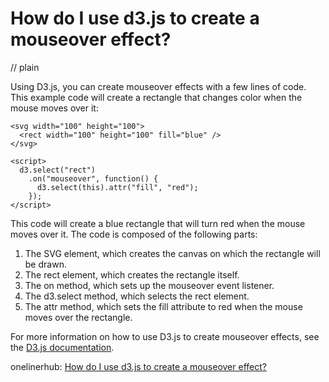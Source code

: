 # How do I use d3.js to create a mouseover effect?
// plain

Using D3.js, you can create mouseover effects with a few lines of code. This example code will create a rectangle that changes color when the mouse moves over it:

```
<svg width="100" height="100">
  <rect width="100" height="100" fill="blue" />
</svg>

<script>
  d3.select("rect")
    .on("mouseover", function() {
      d3.select(this).attr("fill", "red");
    });
</script>
```

This code will create a blue rectangle that will turn red when the mouse moves over it. The code is composed of the following parts:

1. The SVG element, which creates the canvas on which the rectangle will be drawn.
2. The rect element, which creates the rectangle itself.
3. The on method, which sets up the mouseover event listener.
4. The d3.select method, which selects the rect element.
5. The attr method, which sets the fill attribute to red when the mouse moves over the rectangle.

For more information on how to use D3.js to create mouseover effects, see the [D3.js documentation](https://github.com/d3/d3/blob/master/API.md#selections-on).

onelinerhub: [How do I use d3.js to create a mouseover effect?](https://onelinerhub.com/javascript-d3/how-do-i-use-d--js-to-create-a-mouseover-effect)